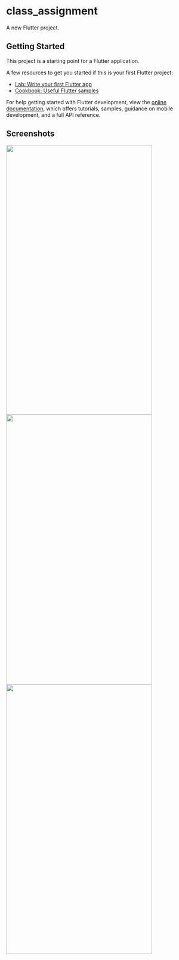# class_assignment

A new Flutter project.

## Getting Started

This project is a starting point for a Flutter application.

A few resources to get you started if this is your first Flutter project:

- [Lab: Write your first Flutter app](https://docs.flutter.dev/get-started/codelab)
- [Cookbook: Useful Flutter samples](https://docs.flutter.dev/cookbook)

For help getting started with Flutter development, view the
[online documentation](https://docs.flutter.dev/), which offers tutorials,
samples, guidance on mobile development, and a full API reference.

## Screenshots
<img src="https://user-images.githubusercontent.com/75329130/176719248-aad24975-c58b-4fbc-84c1-e183cca32b57.png" width="390" height="720" /><img src="https://user-images.githubusercontent.com/75329130/176718937-3624fff6-63f7-49e8-ba3b-56e74cb232a5.png" width="390" height="720" /><img src="https://user-images.githubusercontent.com/75329130/181482224-aea34695-1969-406d-899b-7847467f593b.png" width="390" height="720" />


